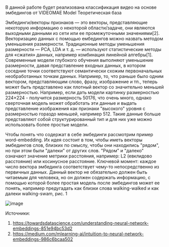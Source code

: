 В данной работе будет реализована классификация видео на основе эмбедингов от VIDEOMAE Model
 Теоретическая база 

Эмбединги/векторы признаков — это векторы, представляющие некоторую информацию о некоторой области/задаче, они являются выходными данными из сети или ее промежуточными значениями[2]. Векторизацию данных с помощью ембедингов можно назвать методом уменьшения размерности. Традиционные методы уменьшения размерности — PCA, LDA и т. д. — используют статистические методы для «сжатия» данных, например комбинация линейной алгебры[1]. Современные модели глубокого обучения выполняют уменьшение размерности,  давая представление входных данных, в котором соседние точки соответствуют семантически схожим первоначальных необработанных точкам данных. Например, то, что раньше было одним  вектором, представляющим слово, фразу, изображение и тп., теперь может быть представлено как плотный вектор со значительно меньшей размерностью. Например, если дать модели картинку размерностью 224×224 - получится размерность 50176, что очень много, однако сверточная модель может обработать эти данные и выдать представление изображения как признаки "высокого" уровня с размерностью гораздо меньшей, например 512. Такие данные больше представляют собой структурированный тип и для них уже можно использовать более простые модели.

Чтобы понять что содержат в себе эмбединги рассмотрим пример word-embedding. Их идея состоит в том, чтобы иметь векторы эмбедингов слов, близких по смыслу, чтобы они находились "рядом", но при этом были "далеки" от других слов. "Рядом" и "далеко" означают значение метрики расстояния, например: L2 (евклидово расстояние) или косинусное расстояние. Ключевой момент: каждое число вектора эмбединга соответствует чему-то непосредственно из первичных данных. Данный вектор не обязательно должен быть читаемым для человека, но он должен содержать информацию, с помощью которой более простая модель после эмбедингов может ее понять, например предугадать как близки слова walking-walked и как далеки walking-swam, рис. 1

![image](https://user-images.githubusercontent.com/58371161/209578185-73abb4b3-22bf-4a08-831e-77f3fe72b435.png)


 





























Источники:
1) https://towardsdatascience.com/understanding-neural-network-embeddings-851e94bc53d2
2) https://medium.com/mlearning-ai/intuition-to-neural-network-embeddings-986c6bcaa502
